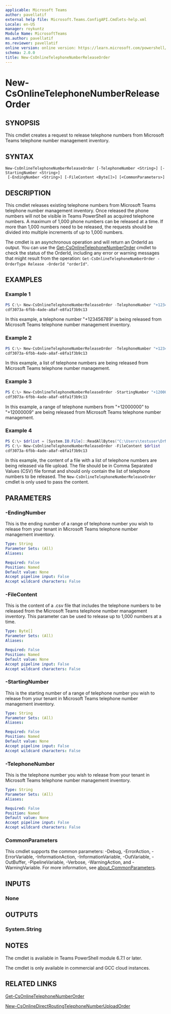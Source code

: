 ```yaml
---
applicable: Microsoft Teams
author: pavellatif
external help file: Microsoft.Teams.ConfigAPI.Cmdlets-help.xml
Locale: en-US
manager: roykuntz
Module Name: MicrosoftTeams
ms.author: pavellatif
ms.reviewer: pavellatif
online version: online version: https://learn.microsoft.com/powershell/module/microsoftteams/New-csonlinetelephonenumberreleaseorder
schema: 2.0.0
title: New-CsOnlineTelephoneNumberReleaseOrder
---
```


# New-CsOnlineTelephoneNumberReleaseOrder

## SYNOPSIS

This cmdlet creates a request to release telephone numbers from Microsoft Teams telephone number
management inventory.

## SYNTAX

```
New-CsOnlineTelephoneNumberReleaseOrder [-TelephoneNumber <String>] [-StartingNumber <String>]
 [-EndingNumber <String>] [-FileContent <Byte[]>] [<CommonParameters>]
```

## DESCRIPTION

This cmdlet releases existing telephone numbers from Microsoft Teams telephone number management
inventory. Once released the phone numbers will not be visible in Teams PowerShell as acquired
telephone numbers. A maximum of 1,000 phone numbers can be released at a time. If more than 1,000
numbers need to be released, the requests should be divided into multiple increments of up to 1,000
numbers.

The cmdlet is an asynchronous operation and will return an OrderId as output. You can use the
[Get-CsOnlineTelephoneNumberOrder](get-csonlinetelephonenumberorder.md)
cmdlet to check the status of the OrderId, including any error or warning messages that might result
from the operation: `Get-CsOnlineTelephoneNumberOrder -OrderType Release -OrderId "orderId"`.

## EXAMPLES

### Example 1

```powershell
PS C:\> New-CsOnlineTelephoneNumberReleaseOrder -TelephoneNumber "+123456789"
cdf3073a-6fbb-4ade-a8af-e8fa1f3b9c13
```

In this example, a telephone number "+123456789" is being released from Microsoft Teams telephone
number management inventory.

### Example 2

```powershell
PS C:\> New-CsOnlineTelephoneNumberReleaseOrder -TelephoneNumber "+123456789,+134567890,+145678901"
cdf3073a-6fbb-4ade-a8af-e8fa1f3b9c13
```

In this example, a list of telephone numbers are being released from Microsoft Teams telephone
number management.

### Example 3

```powershell
PS C:\> New-CsOnlineTelephoneNumberReleaseOrder -StartingNumber "+12000000" -EndingNumber "+12000009"
cdf3073a-6fbb-4ade-a8af-e8fa1f3b9c13
```

In this example, a range of telephone numbers from "+12000000" to "+12000009" are being released from Microsoft Teams telephone number management.

### Example 4

```powershell
PS C:\> $drlist = [System.IO.File]::ReadAllBytes("C:\Users\testuser\DrNumber.csv")
PS C:\> New-CsOnlineTelephoneNumberReleaseOrder -FileContent $drlist
cdf3073a-6fbb-4ade-a8af-e8fa1f3b9c13
```

In this example, the content of a file with a list of telephone numbers are being released via file upload. The file should be in Comma Separated Values (CSV) file format and should only contain the list of telephone numbers to be released. The `New-CsOnlineTelephoneNumberReleaseOrder` cmdlet is only used to pass the content.

## PARAMETERS

### -EndingNumber

This is the ending number of a range of telephone number you wish to release from your tenant in
Microsoft Teams telephone number management inventory.

```yaml
Type: String
Parameter Sets: (All)
Aliases:

Required: False
Position: Named
Default value: None
Accept pipeline input: False
Accept wildcard characters: False
```

### -FileContent

This is the content of a .csv file that includes the telephone numbers to be released from the
Microsoft Teams telephone number management inventory. This parameter can be used to release up to
1,000 numbers at a time.

```yaml
Type: Byte[]
Parameter Sets: (All)
Aliases:

Required: False
Position: Named
Default value: None
Accept pipeline input: False
Accept wildcard characters: False
```

### -StartingNumber

This is the starting number of a range of telephone number you wish to release from your tenant in
Microsoft Teams telephone number management inventory.

```yaml
Type: String
Parameter Sets: (All)
Aliases:

Required: False
Position: Named
Default value: None
Accept pipeline input: False
Accept wildcard characters: False
```

### -TelephoneNumber

This is the telephone number you wish to release from your tenant in Microsoft Teams telephone
number management inventory.

```yaml
Type: String
Parameter Sets: (All)
Aliases:

Required: False
Position: Named
Default value: None
Accept pipeline input: False
Accept wildcard characters: False
```

### CommonParameters

This cmdlet supports the common parameters: -Debug, -ErrorAction, -ErrorVariable,
-InformationAction, -InformationVariable, -OutVariable, -OutBuffer, -PipelineVariable, -Verbose,
-WarningAction, and -WarningVariable. For more information, see
[about_CommonParameters](http://go.microsoft.com/fwlink/?LinkID=113216).

## INPUTS

### None

## OUTPUTS

### System.String

## NOTES

The cmdlet is available in Teams PowerShell module 6.7.1 or later.

The cmdlet is only available in commercial and GCC cloud instances.

## RELATED LINKS

[Get-CsOnlineTelephoneNumberOrder](get-csonlinetelephonenumberorder.md)

[New-CsOnlineDirectRoutingTelephoneNumberUploadOrder](new-csonlinedirectroutingtelephonenumberuploadorder.md)
